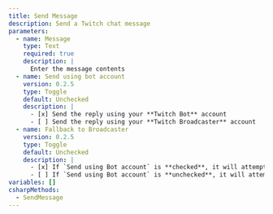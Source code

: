 ```yaml
---
title: Send Message
description: Send a Twitch chat message
parameters:
  - name: Message
    type: Text
    required: true
    description: |
      Enter the message contents
  - name: Send using bot account
    version: 0.2.5
    type: Toggle
    default: Unchecked
    description: |
      - [x] Send the reply using your **Twitch Bot** account
      - [ ] Send the reply using your **Twitch Broadcaster** account
  - name: Fallback to Broadcaster
    version: 0.2.5
    type: Toggle
    default: Unchecked
    description: |
      - [x] If `Send using Bot account` is **checked**, it will attempt to send reply as Twitch Bot account and, if unable, then send as Twitch Broadcaster.
      - [ ] If `Send using Bot account` is **unchecked**, it will attempt to send reply as Twitch Bot account and, if unable, then do **nothing** (i.e. the Twitch Bot account is not logged in.
variables: []
csharpMethods:
  - SendMessage
---
```

